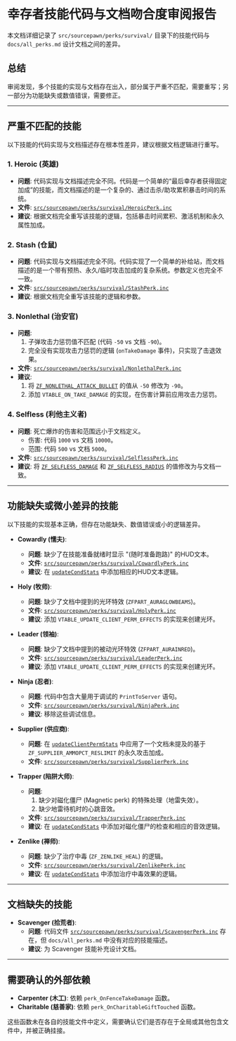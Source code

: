 # 幸存者技能代码与文档吻合度审阅报告

本文档详细记录了 `src/sourcepawn/perks/survival/` 目录下的技能代码与 `docs/all_perks.md` 设计文档之间的差异。

## 总结

审阅发现，多个技能的实现与文档存在出入，部分属于严重不匹配，需要重写；另一部分为功能缺失或数值错误，需要修正。

---

## 严重不匹配的技能

以下技能的代码实现与文档描述存在根本性差异，建议根据文档逻辑进行重写。

### 1. Heroic (英雄)

*   **问题**: 代码实现与文档描述完全不同。代码是一个简单的“最后幸存者获得固定加成”的技能，而文档描述的是一个复杂的、通过击杀/助攻累积暴击时间的系统。
*   **文件**: [`src/sourcepawn/perks/survival/HeroicPerk.inc`](src/sourcepawn/perks/survival/HeroicPerk.inc:1)
*   **建议**: 根据文档完全重写该技能的逻辑，包括暴击时间累积、激活机制和永久属性加成。

### 2. Stash (仓鼠)

*   **问题**: 代码实现与文档描述完全不同。代码实现了一个简单的补给站，而文档描述的是一个带有预热、永久/临时攻击加成的复杂系统。参数定义也完全不一致。
*   **文件**: [`src/sourcepawn/perks/survival/StashPerk.inc`](src/sourcepawn/perks/survival/StashPerk.inc:1)
*   **建议**: 根据文档完全重写该技能的逻辑和参数。

### 3. Nonlethal (治安官)

*   **问题**:
    1.  子弹攻击力惩罚值不匹配 (代码 `-50` vs 文档 `-90`)。
    2.  完全没有实现攻击力惩罚的逻辑 (`onTakeDamage` 事件)，只实现了击退效果。
*   **文件**: [`src/sourcepawn/perks/survival/NonlethalPerk.inc`](src/sourcepawn/perks/survival/NonlethalPerk.inc:1)
*   **建议**:
    1.  将 [`ZF_NONLETHAL_ATTACK_BULLET`](src/sourcepawn/perks/survival/NonlethalPerk.inc:20) 的值从 `-50` 修改为 `-90`。
    2.  添加 `VTABLE_ON_TAKE_DAMAGE` 的实现，在伤害计算前应用攻击力惩罚。

### 4. Selfless (利他主义者)

*   **问题**: 死亡爆炸的伤害和范围远小于文档定义。
    *   伤害: 代码 `1000` vs 文档 `10000`。
    *   范围: 代码 `500` vs 文档 `5000`。
*   **文件**: [`src/sourcepawn/perks/survival/SelflessPerk.inc`](src/sourcepawn/perks/survival/SelflessPerk.inc:1)
*   **建议**: 将 [`ZF_SELFLESS_DAMAGE`](src/sourcepawn/perks/survival/SelflessPerk.inc:13) 和 [`ZF_SELFLESS_RADIUS`](src/sourcepawn/perks/survival/SelflessPerk.inc:14) 的值修改为与文档一致。

---

## 功能缺失或微小差异的技能

以下技能的实现基本正确，但存在功能缺失、数值错误或小的逻辑差异。

*   **Cowardly (懦夫)**:
    *   **问题**: 缺少了在技能准备就绪时显示 "(随时准备跑路)" 的HUD文本。
    *   **文件**: [`src/sourcepawn/perks/survival/CowardlyPerk.inc`](src/sourcepawn/perks/survival/CowardlyPerk.inc:1)
    *   **建议**: 在 [`updateCondStats`](src/sourcepawn/perks/survival/CowardlyPerk.inc:100) 中添加相应的HUD文本逻辑。

*   **Holy (牧师)**:
    *   **问题**: 缺少了文档中提到的光环特效 (`ZFPART_AURAGLOWBEAMS`)。
    *   **文件**: [`src/sourcepawn/perks/survival/HolyPerk.inc`](src/sourcepawn/perks/survival/HolyPerk.inc:1)
    *   **建议**: 添加 `VTABLE_UPDATE_CLIENT_PERM_EFFECTS` 的实现来创建光环。

*   **Leader (领袖)**:
    *   **问题**: 缺少了文档中提到的被动光环特效 (`ZFPART_AURAINRED`)。
    *   **文件**: [`src/sourcepawn/perks/survival/LeaderPerk.inc`](src/sourcepawn/perks/survival/LeaderPerk.inc:1)
    *   **建议**: 添加 `VTABLE_UPDATE_CLIENT_PERM_EFFECTS` 的实现来创建光环。

*   **Ninja (忍者)**:
    *   **问题**: 代码中包含大量用于调试的 `PrintToServer` 语句。
    *   **文件**: [`src/sourcepawn/perks/survival/NinjaPerk.inc`](src/sourcepawn/perks/survival/NinjaPerk.inc:1)
    *   **建议**: 移除这些调试信息。

*   **Supplier (供应商)**:
    *   **问题**: 在 [`updateClientPermStats`](src/sourcepawn/perks/survival/SupplierPerk.inc:62) 中应用了一个文档未提及的基于 `ZF_SUPPLIER_AMMOPCT_RESLIMIT` 的永久攻击加成。
    *   **文件**: [`src/sourcepawn/perks/survival/SupplierPerk.inc`](src/sourcepawn/perks/survival/SupplierPerk.inc:1)

*   **Trapper (陷阱大师)**:
    *   **问题**:
        1.  缺少对磁化僵尸 (Magnetic perk) 的特殊处理（地雷失效）。
        2.  缺少地雷待机时的心跳音效。
    *   **文件**: [`src/sourcepawn/perks/survival/TrapperPerk.inc`](src/sourcepawn/perks/survival/TrapperPerk.inc:1)
    *   **建议**: 在 [`updateCondStats`](src/sourcepawn/perks/survival/TrapperPerk.inc:57) 中添加对磁化僵尸的检查和相应的音效逻辑。

*   **Zenlike (禅师)**:
    *   **问题**: 缺少了治疗中毒 (`ZF_ZENLIKE_HEAL`) 的逻辑。
    *   **文件**: [`src/sourcepawn/perks/survival/ZenlikePerk.inc`](src/sourcepawn/perks/survival/ZenlikePerk.inc:1)
    *   **建议**: 在 [`updateCondStats`](src/sourcepawn/perks/survival/ZenlikePerk.inc:53) 中添加治疗中毒效果的逻辑。

---

## 文档缺失的技能

*   **Scavenger (拾荒者)**:
    *   **问题**: 代码文件 [`src/sourcepawn/perks/survival/ScavengerPerk.inc`](src/sourcepawn/perks/survival/ScavengerPerk.inc:1) 存在，但 `docs/all_perks.md` 中没有对应的技能描述。
    *   **建议**: 为 Scavenger 技能补充设计文档。

---

## 需要确认的外部依赖

*   **Carpenter (木工)**: 依赖 `perk_OnFenceTakeDamage` 函数。
*   **Charitable (慈善家)**: 依赖 `perk_OnCharitableGiftTouched` 函数。

这些函数未在各自的技能文件中定义，需要确认它们是否存在于全局或其他包含文件中，并被正确挂接。
